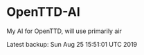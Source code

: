 # OpenTTD-AI
My AI for OpenTTD, will use primarily air

Latest backup: Sun Aug 25 15:51:01 UTC 2019
